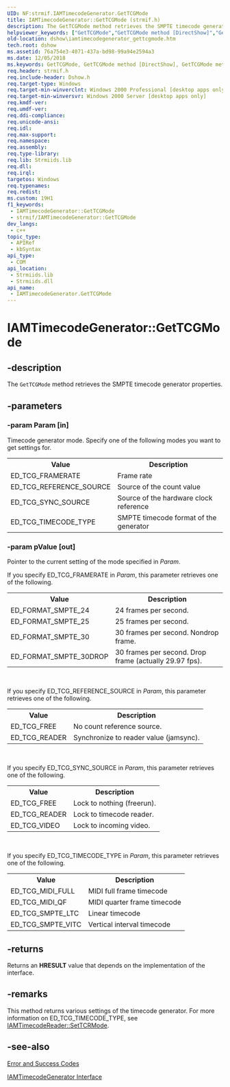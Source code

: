 ```yaml
---
UID: NF:strmif.IAMTimecodeGenerator.GetTCGMode
title: IAMTimecodeGenerator::GetTCGMode (strmif.h)
description: The GetTCGMode method retrieves the SMPTE timecode generator properties.
helpviewer_keywords: ["GetTCGMode","GetTCGMode method [DirectShow]","GetTCGMode method [DirectShow]","IAMTimecodeGenerator interface","IAMTimecodeGenerator interface [DirectShow]","GetTCGMode method","IAMTimecodeGenerator.GetTCGMode","IAMTimecodeGenerator::GetTCGMode","IAMTimecodeGeneratorGetTCGMode","dshow.iamtimecodegenerator_gettcgmode","strmif/IAMTimecodeGenerator::GetTCGMode"]
old-location: dshow\iamtimecodegenerator_gettcgmode.htm
tech.root: dshow
ms.assetid: 76a754e3-4071-437a-bd98-99a94e2594a3
ms.date: 12/05/2018
ms.keywords: GetTCGMode, GetTCGMode method [DirectShow], GetTCGMode method [DirectShow],IAMTimecodeGenerator interface, IAMTimecodeGenerator interface [DirectShow],GetTCGMode method, IAMTimecodeGenerator.GetTCGMode, IAMTimecodeGenerator::GetTCGMode, IAMTimecodeGeneratorGetTCGMode, dshow.iamtimecodegenerator_gettcgmode, strmif/IAMTimecodeGenerator::GetTCGMode
req.header: strmif.h
req.include-header: Dshow.h
req.target-type: Windows
req.target-min-winverclnt: Windows 2000 Professional [desktop apps only]
req.target-min-winversvr: Windows 2000 Server [desktop apps only]
req.kmdf-ver: 
req.umdf-ver: 
req.ddi-compliance: 
req.unicode-ansi: 
req.idl: 
req.max-support: 
req.namespace: 
req.assembly: 
req.type-library: 
req.lib: Strmiids.lib
req.dll: 
req.irql: 
targetos: Windows
req.typenames: 
req.redist: 
ms.custom: 19H1
f1_keywords:
 - IAMTimecodeGenerator::GetTCGMode
 - strmif/IAMTimecodeGenerator::GetTCGMode
dev_langs:
 - c++
topic_type:
 - APIRef
 - kbSyntax
api_type:
 - COM
api_location:
 - Strmiids.lib
 - Strmiids.dll
api_name:
 - IAMTimecodeGenerator.GetTCGMode
---
```


# IAMTimecodeGenerator::GetTCGMode


## -description

The <code>GetTCGMode</code> method retrieves the SMPTE timecode generator properties.

## -parameters

### -param Param [in]

Timecode generator mode. Specify one of the following modes you want to get settings for.

<table>
<tr>
<th>Value
                </th>
<th>Description
                </th>
</tr>
<tr>
<td>ED_TCG_FRAMERATE</td>
<td>Frame rate</td>
</tr>
<tr>
<td>ED_TCG_REFERENCE_SOURCE</td>
<td>Source of the count value</td>
</tr>
<tr>
<td>ED_TCG_SYNC_SOURCE</td>
<td>Source of the hardware clock reference</td>
</tr>
<tr>
<td>ED_TCG_TIMECODE_TYPE</td>
<td>SMPTE timecode format of the generator</td>
</tr>
</table>

### -param pValue [out]

Pointer to the current setting of the mode specified in <i>Param</i>.

If you specify ED_TCG_FRAMERATE in <i>Param</i>, this parameter retrieves one of the following.

<table>
<tr>
<th>Value
                </th>
<th>Description
                </th>
</tr>
<tr>
<td>ED_FORMAT_SMPTE_24</td>
<td>24 frames per second.</td>
</tr>
<tr>
<td>ED_FORMAT_SMPTE_25</td>
<td>25 frames per second.</td>
</tr>
<tr>
<td>ED_FORMAT_SMPTE_30</td>
<td>30 frames per second. Nondrop frame.</td>
</tr>
<tr>
<td>ED_FORMAT_SMPTE_30DROP</td>
<td>30 frames per second. Drop frame (actually 29.97 fps).</td>
</tr>
</table>
 

If you specify ED_TCG_REFERENCE_SOURCE in <i>Param</i>, this parameter retrieves one of the following.

<table>
<tr>
<th>Value
                </th>
<th>Description
                </th>
</tr>
<tr>
<td>ED_TCG_FREE</td>
<td>No count reference source.</td>
</tr>
<tr>
<td>ED_TCG_READER</td>
<td>Synchronize to reader value (jamsync).</td>
</tr>
</table>
 

If you specify ED_TCG_SYNC_SOURCE in <i>Param</i>, this parameter retrieves one of the following.

<table>
<tr>
<th>Value
                </th>
<th>Description
                </th>
</tr>
<tr>
<td>ED_TCG_FREE</td>
<td>Lock to nothing (freerun).</td>
</tr>
<tr>
<td>ED_TCG_READER</td>
<td>Lock to timecode reader.</td>
</tr>
<tr>
<td>ED_TCG_VIDEO</td>
<td>Lock to incoming video.</td>
</tr>
</table>
 

If you specify ED_TCG_TIMECODE_TYPE in <i>Param</i>, this parameter retrieves one of the following.

<table>
<tr>
<th>Value
                </th>
<th>Description
                </th>
</tr>
<tr>
<td>ED_TCG_MIDI_FULL</td>
<td>MIDI full frame timecode</td>
</tr>
<tr>
<td>ED_TCG_MIDI_QF</td>
<td>MIDI quarter frame timecode</td>
</tr>
<tr>
<td>ED_TCG_SMPTE_LTC</td>
<td>Linear timecode</td>
</tr>
<tr>
<td>ED_TCG_SMPTE_VITC</td>
<td>Vertical interval timecode</td>
</tr>
</table>

## -returns

Returns an <b>HRESULT</b> value that depends on the implementation of the interface.

## -remarks

This method returns various settings of the timecode generator. For more information on ED_TCG_TIMECODE_TYPE, see <a href="/windows/desktop/api/strmif/nf-strmif-iamtimecodereader-settcrmode">IAMTimecodeReader::SetTCRMode</a>.

## -see-also

<a href="/windows/desktop/DirectShow/error-and-success-codes">Error and Success Codes</a>



<a href="/windows/desktop/api/strmif/nn-strmif-iamtimecodegenerator">IAMTimecodeGenerator Interface</a>